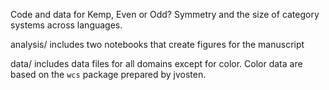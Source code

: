 Code and data for Kemp, Even or Odd? Symmetry and the size of category systems across languages.

analysis/ includes two notebooks that create figures for the manuscript

data/ includes data files for all domains except for color. Color data are based on the `wcs` package prepared by jvosten.




